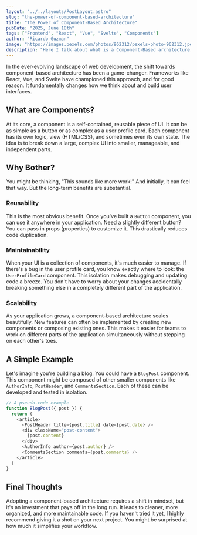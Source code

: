 ```yaml
---
layout: "../../layouts/PostLayout.astro"
slug: "the-power-of-component-based-architecture"
title: "The Power of Component-Based Architecture"
pubDate: "2025, June 18th"
tags: ["Frontend", "React", "Vue", "Svelte", "Components"]
author: "Ricardo Guzman"
image: "https://images.pexels.com/photos/962312/pexels-photo-962312.jpeg"
description: "Here I talk about what is a Component-Based architecture, its benefits and an example of a component."
---
```


In the ever-evolving landscape of web development, the shift towards component-based architecture has been a game-changer. Frameworks like React, Vue, and Svelte have championed this approach, and for good reason. It fundamentally changes how we think about and build user interfaces.

## What are Components?

At its core, a component is a self-contained, reusable piece of UI. It can be as simple as a button or as complex as a user profile card. Each component has its own logic, view (HTML/CSS), and sometimes even its own state. The idea is to break down a large, complex UI into smaller, manageable, and independent parts.

## Why Bother?

You might be thinking, "This sounds like more work!" And initially, it can feel that way. But the long-term benefits are substantial.

### Reusability
This is the most obvious benefit. Once you've built a `Button` component, you can use it anywhere in your application. Need a slightly different button? You can pass in props (properties) to customize it. This drastically reduces code duplication.

### Maintainability
When your UI is a collection of components, it's much easier to manage. If there's a bug in the user profile card, you know exactly where to look: the `UserProfileCard` component. This isolation makes debugging and updating code a breeze. You don't have to worry about your changes accidentally breaking something else in a completely different part of the application.

### Scalability
As your application grows, a component-based architecture scales beautifully. New features can often be implemented by creating new components or composing existing ones. This makes it easier for teams to work on different parts of the application simultaneously without stepping on each other's toes.

## A Simple Example

Let's imagine you're building a blog. You could have a `BlogPost` component. This component might be composed of other smaller components like `AuthorInfo`, `PostHeader`, and `CommentsSection`. Each of these can be developed and tested in isolation.

```javascript
// A pseudo-code example
function BlogPost({ post }) {
  return (
    <article>
      <PostHeader title={post.title} date={post.date} />
      <div className="post-content">
        {post.content}
      </div>
      <AuthorInfo author={post.author} />
      <CommentsSection comments={post.comments} />
    </article>
  )
}
```

## Final Thoughts

Adopting a component-based architecture requires a shift in mindset, but it's an investment that pays off in the long run. It leads to cleaner, more organized, and more maintainable code. If you haven't tried it yet, I highly recommend giving it a shot on your next project. You might be surprised at how much it simplifies your workflow.
